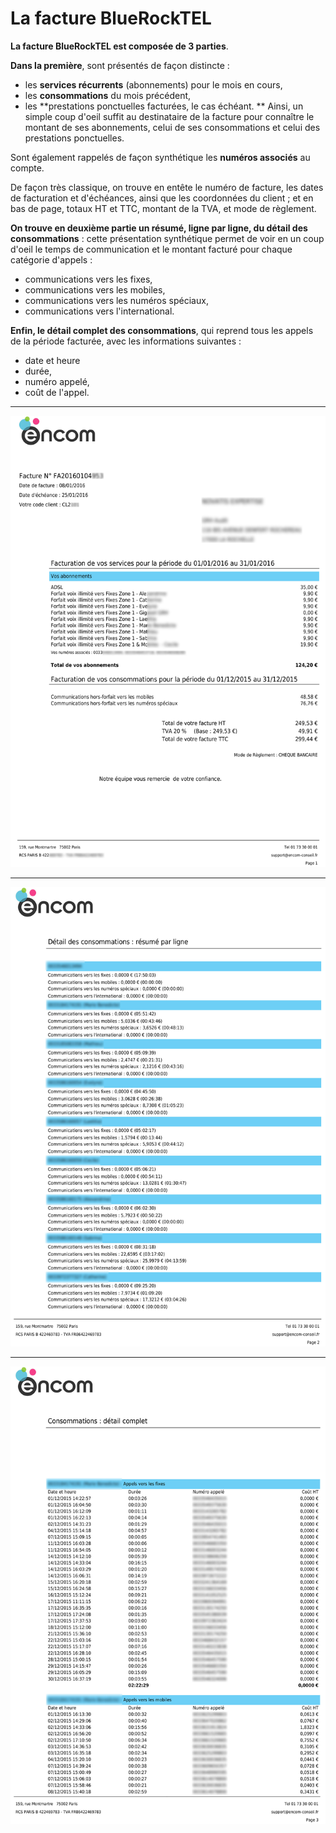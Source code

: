 # La facture BlueRockTEL

**La facture BlueRockTEL est composée de 3 parties**.

**Dans la première**, sont présentés de façon distincte :
* les **services récurrents** (abonnements) pour le mois en cours,
* les **consommations** du mois précédent,
* les **prestations ponctuelles facturées, le cas échéant.
**
Ainsi, un simple coup d'oeil suffit au destinataire de la facture pour connaître le montant de ses abonnements, celui de ses consommations et celui des prestations ponctuelles.

Sont également rappelés de façon synthétique les **numéros associés** au compte.

De façon très classique, on trouve en entête le numéro de facture, les dates de facturation et d'échéances, ainsi que les coordonnées du client ; et en bas de page, totaux HT et TTC, montant de la TVA, et mode de règlement.




**On trouve en deuxième partie un résumé, ligne par ligne, du détail des consommations** : cette présentation synthétique permet de voir en un coup d'oeil le temps de communication et le montant facturé pour chaque catégorie d'appels :
* communications vers les fixes,
* communications vers les mobiles,
* communications vers les numéros spéciaux,
* communications vers l'international.

**Enfin, le détail complet des consommations**, qui reprend tous les appels de la période facturée, avec les informations suivantes :
* date et heure
* durée,
* numéro appelé,
* coût de l'appel.


---


![](invoiceSample01Blur.jpg)


---


![](invoiceSample02Blur.jpg)

---


![](invoiceSample03Blur.jpg)

